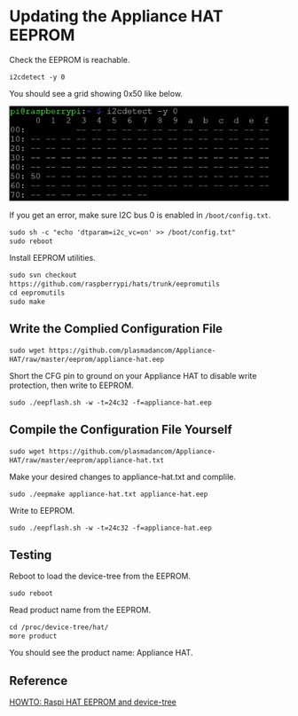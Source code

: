 # Updating the Appliance HAT EEPROM

Check the EEPROM is reachable.

```
i2cdetect -y 0
```

You should see a grid showing 0x50 like below.

<p align="center">
    <img alt="i2cdetect -y 0 output" src="https://github.com/plasmadancom/CTRL-HAT/raw/master/img/i2cdetect_eeprom.gif">
</p>

If you get an error, make sure I2C bus 0 is enabled in `/boot/config.txt`.

```
sudo sh -c "echo 'dtparam=i2c_vc=on' >> /boot/config.txt"
sudo reboot
```

Install EEPROM utilities.

```
sudo svn checkout https://github.com/raspberrypi/hats/trunk/eepromutils
cd eepromutils
sudo make
```

## Write the Complied Configuration File

```
sudo wget https://github.com/plasmadancom/Appliance-HAT/raw/master/eeprom/appliance-hat.eep
```

Short the CFG pin to ground on your Appliance HAT to disable write protection, then write to EEPROM.

```
sudo ./eepflash.sh -w -t=24c32 -f=appliance-hat.eep
```

## Compile the Configuration File Yourself

```
sudo wget https://github.com/plasmadancom/Appliance-HAT/raw/master/eeprom/appliance-hat.txt
```

Make your desired changes to appliance-hat.txt and complile.

```
sudo ./eepmake appliance-hat.txt appliance-hat.eep
```

Write to EEPROM.

```
sudo ./eepflash.sh -w -t=24c32 -f=appliance-hat.eep
```

## Testing

Reboot to load the device-tree from the EEPROM.

```
sudo reboot
```

Read product name from the EEPROM.

```
cd /proc/device-tree/hat/
more product
```

You should see the product name: Appliance HAT.

## Reference

[HOWTO: Raspi HAT EEPROM and device-tree](https://www.raspberrypi.org/forums/viewtopic.php?f=29&t=108134)